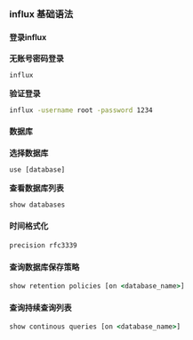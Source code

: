 ### influx 基础语法

#### 登录influx

**无账号密码登录**
```cmd
influx
```
**验证登录**
```cmd
influx -username root -password 1234
```

#### 数据库

**选择数据库**
```cmd
use [database]
```
**查看数据库列表**
```cmd
show databases
```

#### 时间格式化

```cmd
precision rfc3339
```

#### 查询数据库保存策略

```cmd
show retention policies [on <database_name>]
```

#### 查询持续查询列表

```cmd
show continous queries [on <database_name>]
```
